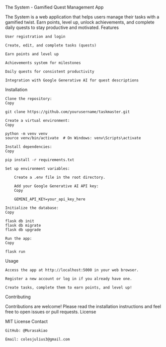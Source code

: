 The System - Gamified Quest Management App

The System is a web application that helps users manage their tasks with a gamified twist. Earn points, level up, unlock achievements, and complete daily quests to stay productive and motivated.
Features

    User registration and login

    Create, edit, and complete tasks (quests)

    Earn points and level up

    Achievements system for milestones

    Daily quests for consistent productivity

    Integration with Google Generative AI for quest descriptions

Installation

    Clone the repository:
    Copy

    git clone https://github.com/yourusername/taskmaster.git

    Create a virtual environment:
    Copy

    python -m venv venv
    source venv/bin/activate  # On Windows: venv\Scripts\activate

    Install dependencies:
    Copy

    pip install -r requirements.txt

    Set up environment variables:

        Create a .env file in the root directory.

        Add your Google Generative AI API key:
        Copy

        GEMINI_API_KEY=your_api_key_here

    Initialize the database:
    Copy

    flask db init
    flask db migrate
    flask db upgrade

    Run the app:
    Copy

    flask run

Usage

    Access the app at http://localhost:5000 in your web browser.

    Register a new account or log in if you already have one.

    Create tasks, complete them to earn points, and level up!

Contributing

Contributions are welcome! Please read the installation instructions and feel free to open issues or pull requests.
License

MIT License
Contact

    GitHub: @Murasakiao

    Email: colesjulius3@gmail.com
